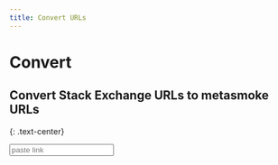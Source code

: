 ```yaml
---
title: Convert URLs
---
```


# Convert
## Convert Stack Exchange URLs to metasmoke URLs
{: .text-center}

<input placeholder="paste link">

<section>
  <a class="by-url"></a>
  <div></div>
  <a class="real"></a>
</section>

<script src="/assets/js/ms-urls.js"></script>
<link rel="stylesheet" href="/assets/css/ms-urls.css">
